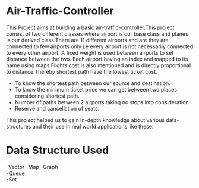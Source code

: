 # Air-Traffic-Controller

This Project aims at building a basic air-traffic-controller.This project consist of two different classes where airport is our base class and planes is our derived class.There are 11 different airports and are they are connected to few airports only i.e every airport is not necessarily connected to every other airport. A fixed weight is used between airports to set distance between the two. Each airport having an index and mapped to its name using maps.Flights cost is also mentioned and is directly proportional to distance.Thereby shortest path have the lowest ticket cost.

 - To know the shortest path between our source and destination.
 - To know the minimum ticket price we can get between two places considering shortest path.
 - Number of paths between 2 airports taking no stops into consideration.
 - Reserve and cancellation of seats.

This project helped us to gain in-depth knowledge about various data- structures and their use in real world applications like these.

 
# Data Structure Used 
 
  -Vector
  -Map
  -Graph  
  -Queue  
  -Set    
